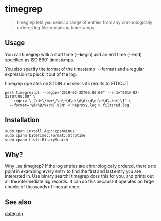 # timegrep

> timegrep lets you select a range of entries from any chronologically ordered
> log file containing timestamps.

## Usage

You call timegrep with a start time (--begin) and an end time (--end) specified as ISO 8601 timestamps.

You also specify the format of the timestamp (--format) and a regular expression to pluck it out of the log.

timegrep operates on STDIN and sends its results to STDOUT.

```
perl timegrep.pl --begin="2019-02-22T06:00:00" --end="2019-02-22T07:00:00" \
  --regex='\[(\d+\/\w+\/\d\d\d\d:\d\d:\d\d:\d\d\.\d+)\]' \
  --format='%d/%B/%Y:%T.%3N' < haproxy.log > filtered.log
```

## Installation

```
sudo cpan install App::cpanminus
sudo cpanm DateTime::Format::Strptime
sudo cpanm List::BinarySearch
```

## Why?

Why use timegrep? If the log entries are chronologically ordered, there's no point in examining every entry to find the first and last entry you are interested in. Use binary search! timegrep does this for you, and prints out all the intermediate log records.
It can do this because it operates on large chunks of thousands of lines at once.

## See also

[dategrep](https://github.com/mdom/dategrep)
